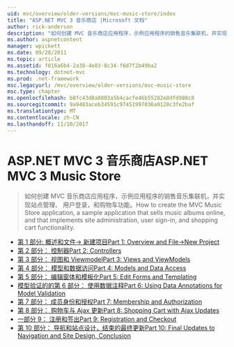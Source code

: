 ```yaml
---
uid: mvc/overview/older-versions/mvc-music-store/index
title: "ASP.NET MVC 3 音乐商店 |Microsoft 文档"
author: rick-anderson
description: "如何创建 MVC 音乐商店应用程序，示例应用程序的销售音乐集联机，并实现用户登录，网站管理..."
ms.author: aspnetcontent
manager: wpickett
ms.date: 09/28/2011
ms.topic: article
ms.assetid: f016a6b4-2a38-4e83-8c34-f6d7f2b49ba2
ms.technology: dotnet-mvc
ms.prod: .net-framework
msc.legacyurl: /mvc/overview/older-versions/mvc-music-store
msc.type: chapter
ms.openlocfilehash: b8fc43d8a8803a5b4cacfe46b55282e8dfd988c8
ms.sourcegitcommit: 9a9483aceb34591c97451997036a9120c3fe2baf
ms.translationtype: MT
ms.contentlocale: zh-CN
ms.lasthandoff: 11/10/2017
---
```

<a name="aspnet-mvc-3-music-store"></a><span data-ttu-id="60cc0-103">ASP.NET MVC 3 音乐商店</span><span class="sxs-lookup"><span data-stu-id="60cc0-103">ASP.NET MVC 3 Music Store</span></span>
====================
> <span data-ttu-id="60cc0-104">如何创建 MVC 音乐商店应用程序，示例应用程序的销售音乐集联机，并实现站点管理、 用户登录，和购物车功能。</span><span class="sxs-lookup"><span data-stu-id="60cc0-104">How to create the MVC Music Store application, a sample application that sells music albums online, and that implements site administration, user sign-in, and shopping cart functionality.</span></span>


- [<span data-ttu-id="60cc0-105">第 1 部分: 概述和文件-> 新建项目</span><span class="sxs-lookup"><span data-stu-id="60cc0-105">Part 1: Overview and File->New Project</span></span>](mvc-music-store-part-1.md)
- [<span data-ttu-id="60cc0-106">第 2 部分： 控制器</span><span class="sxs-lookup"><span data-stu-id="60cc0-106">Part 2: Controllers</span></span>](mvc-music-store-part-2.md)
- [<span data-ttu-id="60cc0-107">第 3 部分： 视图和 Viewmodel</span><span class="sxs-lookup"><span data-stu-id="60cc0-107">Part 3: Views and ViewModels</span></span>](mvc-music-store-part-3.md)
- [<span data-ttu-id="60cc0-108">第 4 部分： 模型和数据访问</span><span class="sxs-lookup"><span data-stu-id="60cc0-108">Part 4: Models and Data Access</span></span>](mvc-music-store-part-4.md)
- [<span data-ttu-id="60cc0-109">第 5 部分： 编辑窗体和模板化</span><span class="sxs-lookup"><span data-stu-id="60cc0-109">Part 5: Edit Forms and Templating</span></span>](mvc-music-store-part-5.md)
- [<span data-ttu-id="60cc0-110">模型验证的的第 6 部分： 使用数据注释</span><span class="sxs-lookup"><span data-stu-id="60cc0-110">Part 6: Using Data Annotations for Model Validation</span></span>](mvc-music-store-part-6.md)
- [<span data-ttu-id="60cc0-111">第 7 部分： 成员身份和授权</span><span class="sxs-lookup"><span data-stu-id="60cc0-111">Part 7: Membership and Authorization</span></span>](mvc-music-store-part-7.md)
- [<span data-ttu-id="60cc0-112">第 8 部分： 购物车与 Ajax 更新</span><span class="sxs-lookup"><span data-stu-id="60cc0-112">Part 8: Shopping Cart with Ajax Updates</span></span>](mvc-music-store-part-8.md)
- [<span data-ttu-id="60cc0-113">一部分 9： 注册和签出</span><span class="sxs-lookup"><span data-stu-id="60cc0-113">Part 9: Registration and Checkout</span></span>](mvc-music-store-part-9.md)
- [<span data-ttu-id="60cc0-114">第 10 部分： 导航和站点设计，结束的最终更新</span><span class="sxs-lookup"><span data-stu-id="60cc0-114">Part 10: Final Updates to Navigation and Site Design, Conclusion</span></span>](mvc-music-store-part-10.md)
